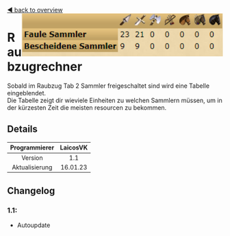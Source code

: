 [◀️ back to overview](https://github.com/laicosvk/DSS#Downloads "back to overview")
<img align="right" height="100" src="picture.PNG"/>

# Raubzugrechner
Sobald im Raubzug Tab 2 Sammler freigeschaltet sind wird eine Tabelle eingeblendet.</br>
Die Tabelle zeigt dir wieviele Einheiten zu welchen Sammlern müssen, um in der kürzesten Zeit die meisten resourcen zu bekommen.

## Details

| Programmierer | LaicosVK |
| :---: | :---: |
| Version | 1.1 |
| Aktualisierung | 16.01.23 |

## Changelog

### 1.1:
- Autoupdate